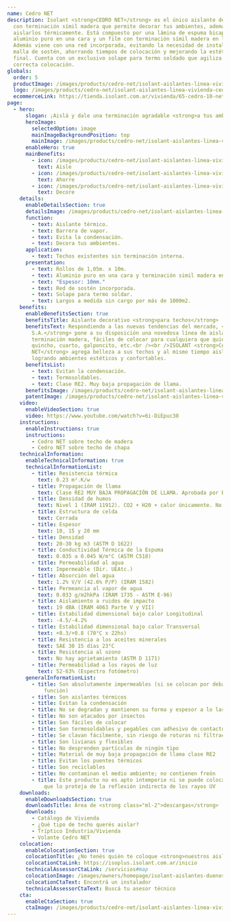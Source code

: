 ```yaml
---
name: Cedro NET
description: Isolant <strong>CEDRO NET</strong> es el único aislante del mercado
  con terminación símil madera que permite decorar tus ambientes, además de
  aislarlos térmicamente. Está compuesto por una lámina de espuma bicapa, con
  aluminio puro en una cara y un film con terminación símil madera en la otra.
  Además viene con una red incorporada, evitando la necesidad de instalar una
  malla de sostén, ahorrando tiempos de colocación y mejorando la estética
  final. Cuenta con un exclusivo solape para termo soldado que agiliza su
  correcta colocación.
globals:
  order: 5
  productImage: /images/products/cedro-net/isolant-aislantes-linea-vivienda-cedro-net-producto-rollo.png
  logo: /images/products/cedro-net/isolant-aislantes-linea-vivienda-cedro-net-logo.jpg
  ecommerceLink: https://tienda.isolant.com.ar/vivienda/65-cedro-10-net.html
page:
  - hero:
      slogan: ¡Aislá y dale una terminación agradable <strong>a tus ambientes!</strong>
      heroImage:
        selectedOption: image
        mainImageBackgroundPosition: top
        mainImage: /images/products/cedro-net/isolant-aislantes-linea-vivienda-cedro-net-imagen-fondo.jpg
      enableHero: true
      mainBenefits:
        - icon: /images/products/cedro-net/isolant-aislantes-linea-vivienda-cedro-net-beneficio-1-aisle.svg
          text: Aisle
        - icon: /images/products/cedro-net/isolant-aislantes-linea-vivienda-cedro-net-beneficio-2.svg
          text: Ahorre
        - icon: /images/products/cedro-net/isolant-aislantes-linea-vivienda-cedro-net-beneficio-3.svg
          text: Decore
    details:
      enableDetailsSection: true
      detailsImage: /images/products/cedro-net/isolant-aislantes-linea-vivienda-cedro-net-imagen-detalle-producto.jpg
      function:
        - text: Aislante térmico.
        - text: Barrera de vapor.
        - text: Evita la condensación.
        - text: Decora tus ambientes.
      application:
        - text: Techos existentes sin terminación interna.
      presentation:
        - text: Rollos de 1,05m. x 10m.
        - text: Aluminio puro en una cara y terminación simil madera en otra.
        - text: "Espesor: 10mm."
        - text: Red de sostén incorporada.
        - text: Solape para termo soldar.
        - text: Largos a medida sin cargo por más de 1000m2.
    benefits:
      enableBenefitsSection: true
      benefitsTitle: Aislante decorativo <strong>para techos</strong>
      benefitsText: Respondiendo a las nuevas tendencias del mercado, <strong>ISOLANT
        S.A.</strong> pone a su disposición una novedosa línea de aislantes con
        terminación madera, fáciles de colocar para cualquiera que quiera aislar su
        quincho, cuarto, galponcito, etc.<br /><br />ISOLANT <strong>Cedro
        NET</strong> agrega belleza a sus techos y al mismo tiempo aislación térmica,
        logrando ambientes estéticos y confortables.
      benefitsList:
        - text: Evitan la condensación.
        - text: Termosoldables.
        - text: Clase RE2. Muy baja propagación de llama.
      benefitsImage: /images/products/cedro-net/isolant-aislantes-linea-vivienda-cedro-net-beneficio-exclusivo.jpg
      patentImage: /images/products/cedro-net/isolant-aislantes-linea-vivienda-cedro-net-patente.png
    video:
      enableVideoSection: true
      video: https://www.youtube.com/watch?v=6i-DiEpuc30
    instructions:
      enableInstructions: true
      instructions:
        - Cedro NET sobre techo de madera
        - Cedro NET sobre techo de chapa
    technicalInformation:
      enableTechnicalInformation: true
      technicalInformationList:
        - title: Resistencia térmica
          text: 0.23 m².K/w
        - title: Propagación de llama
          text: Clase RE2 MUY BAJA PROPAGACIÓN DE LLAMA. Aprobada por Bomberos Argentina.
        - title: Densidad de humos
          text: Nivel 1 (IRAM 11912). CO2 + H20 + calor únicamente. No desprende gases envenenantes.
        - title: Estructura de celda
          text: Cerrada
        - title: Espesor
          text: 10, 15 y 20 mm
        - title: Densidad
          text: 20-30 kg m3 (ASTM D 1622)
        - title: Conductividad Térmica de la Espuma
          text: 0.035 a 0.045 W/m°C (ASTM C518)
        - title: Permeabilidad al agua
          text: Impermeable (Dir. UEAtc.)
        - title: Absorción del agua
          text: 1.2% V/V (42.6% P/P) (IRAM 1582)
        - title: Permeancia al vapor de agua
          text: 0.033 g/m2hkPa (IRAM 1735 - ASTM E-96)
        - title: Aislamiento a ruidos de impacto
          text: 19 dBA (IRAM 4063 Parte V y VII)
        - title: Estabilidad dimensional bajo calor Longitudinal
          text: -4.5/-4.2%
        - title: Estabilidad dimensional bajo calor Transversal
          text: +0.3/+0.8 (70°C x 22hs)
        - title: Resistencia a los aceites minerales
          text: SAE 30 15 días 23°C
        - title: Resistencia al ozono
          text: No hay agrietamiento (ASTM D 1171)
        - title: Permeabilidad a los rayos de luz
          text: 52-63% (Espectro fotómetro)
      generalInformationList:
        - title: Son absolutamente impermeables (si se colocan por debajo no cumplen esta
            función)
        - title: Son aislantes térmicos
        - title: Evitan la condensación
        - title: No se degradan y mantienen su forma y espesor a lo largo del tiempo
        - title: No son atacados por insectos
        - title: Son fáciles de colocar
        - title: Son termosoldables y pegables con adhesivo de contacto
        - title: Se clavan fácilmente, sin riesgo de roturas ni filtraciones
        - title: Son livianas y flexibles
        - title: No desprenden partículas de ningún tipo
        - title: Material de muy baja propagación de llama clase RE2
        - title: Evitan los puentes térmicos
        - title: Son reciclables
        - title: No contaminan el medio ambiente; no contienen freón
        - title: Este producto no es apto intemperie ni se puede colocar sin un cielorraso
            que lo proteja de la reflexión indirecta de los rayos UV
    downloads:
      enableDownloadsSection: true
      downloadsTitle: Área de <strong class="ml-2">descargas</strong>
      downloads:
        - Catálogo de Vivienda
        - ¿Qué tipo de techo querés aislar?
        - Tríptico Industria/Vivienda
        - Volante Cedro NET
    colocation:
      enableColocationSection: true
      colocationTitle: ¿No tenés quién te coloque <strong>nuestros aislantes?</strong>
      colocationCtaLink: https://isoplus.isolant.com.ar/inicio
      technicalAssessorCtaLink: /servicios#map
      colocationImage: /images/owners/homepage/isolant-aislantes-duenos-e-inquilinos-isoplus-colocation.jpg
      colocationCtaText: Encontrá un instalador
      technicalAssessorCtaText: Buscá tu asesor técnico
    cta:
      enableCtaSection: true
      ctaImage: /images/products/cedro-net/isolant-aislantes-linea-vivienda-cedro-net-imagen-cta.jpg
---
```

